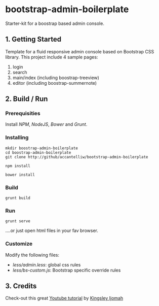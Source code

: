 # bootstrap-admin-boilerplate

Starter-kit for a boostrap based admin console. 

## 1. Getting Started

Template for a fluid responsive admin console based on Bootstrap CSS library.
This project include 4 sample pages:

1. login
2. search
3. main/index (including boostrap-treeview)
4. editor (including boostrap-summernote)

## 2. Build / Run

### Prerequisities

Install *NPM*, *NodeJS*, *Bower* and *Grunt*.

### Installing

``` 
mkdir boostrap-admin-boilerplate 
cd boostrap-admin-boilerplate 
git clone http://github/accantelliw/bootstrap-admin-boilerplate 
```

```	npm install ```

```	bower install ```

### Build

``` grunt build ```

### Run

``` grunt serve ```

....or just open html files in your fav browser.

### Customize

Modify the following files:

* *less/admin.less*: global css rules   
* *less/bs-custom.js*: Bootstrap specific override rules


## 3. Credits
Check-out this great [Youtube tutorial](https://www.youtube.com/playlist?list=PLid95FTT3ehi1gtICaGsLfFXGAbVhNg84) by [Kingsley Ijomah](https://github.com/kingsley-ijomah)


